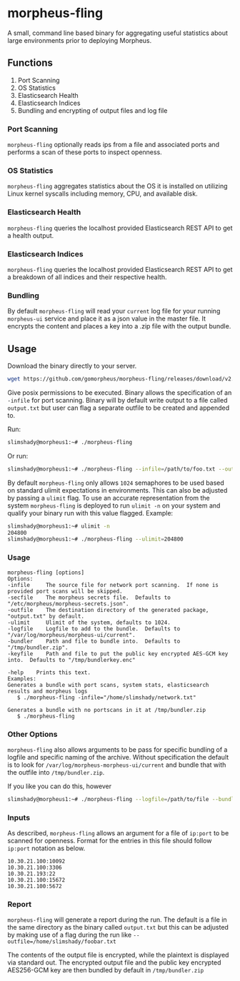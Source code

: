 # morpheus-fling

A small, command line based binary for aggregating useful statistics about large environments prior to deploying Morpheus.

## Functions

1. Port Scanning
2. OS Statistics
3. Elasticsearch Health
4. Elasticsearch Indices
5. Bundling and encrypting of output files and log file

### Port Scanning

`morpheus-fling` optionally reads ips from a file and associated ports and performs a scan of these ports to inspect openness.

### OS Statistics

`morpheus-fling` aggregates statistics about the OS it is installed on utilizing Linux kernel syscalls including memory, CPU, and available disk.

### Elasticsearch Health

`morpheus-fling` queries the localhost provided Elasticsearch REST API to get a health output.

### Elasticsearch Indices

`morpheus-fling` queries the localhost provided Elasticsearch REST API to get a breakdown of all indices and their respective health.

### Bundling

By default `morpheus-fling` will read your `current` log file for your running `morpheus-ui` service and place it as a json value in the
master file.  It encrypts the content and places a key into a .zip file with the output bundle.

## Usage

Download the binary directly to your server.

```bash
wget https://github.com/gomorpheus/morpheus-fling/releases/download/v2.1.4/morpheus-fling
```

Give posix permissions to be executed.  Binary allows the specification of an `-infile` for port scanning.  Binary will by default write output to a file called `output.txt` but user can flag a separate outfile to be created and appended to.

Run:

```bash
slimshady@morpheus1:~# ./morpheus-fling
```

Or run:

```bash
slimshady@morpheus1:~# ./morpheus-fling --infile=/path/to/foo.txt --outfile=/path/to/bar.txt
```

By default `morpheus-fling` only allows `1024` semaphores to be used based on standard ulimit expectations in environments.  This can also be adjusted by passing a `ulimit` flag.  To use an accurate representation from the system `morpheus-fling` is deployed to run `ulimit -n` on your system and qualify your binary run with this value flagged.
Example:

```bash
slimshady@morpheus1:~# ulimit -n
204800
slimshady@morpheus1:~# ./morpheus-fling --ulimit=204800
```

### Usage

```text
morpheus-fling [options]
Options:
-infile     The source file for network port scanning.  If none is provided port scans will be skipped.
-secfile    The morpheus secrets file.  Defaults to "/etc/morpheus/morpheus-secrets.json".
-outfile    The destination directory of the generated package, "output.txt" by default.
-ulimit     Ulimit of the system, defaults to 1024.
-logfile    Logfile to add to the bundle.  Defaults to "/var/log/morpheus/morpheus-ui/current".
-bundler    Path and file to bundle into.  Defaults to "/tmp/bundler.zip".
-keyfile    Path and file to put the public key encrypted AES-GCM key into.  Defaults to "/tmp/bundlerkey.enc"

-help    Prints this text.
Examples:
Generates a bundle with port scans, system stats, elasticsearch results and morpheus logs
   $ ./morpheus-fling -infile="/home/slimshady/network.txt"

Generates a bundle with no portscans in it at /tmp/bundler.zip
   $ ./morpheus-fling
```

### Other Options

`morpheus-fling` also allows arguments to be pass for specific bundling of a logfile and specific naming of the archive.  Without specification the default is to look for `/var/log/morpheus-morpheus-ui/current` and bundle that with the outfile into `/tmp/bundler.zip`.

If you like you can do this, however

```bash
slimshady@morpheus1:~# ./morpheus-fling --logfile=/path/to/file --bundler=/path/to/archive_name.zip
```

### Inputs

As described, `morpheus-fling` allows an argument for a file of `ip:port` to be scanned for openness.  Format for the entries in this file should follow `ip:port` notation as below.

```text
10.30.21.100:10092
10.30.21.100:3306
10.30.21.193:22
10.30.21.100:15672
10.30.21.100:5672
```

### Report

`morpheus-fling` will generate a report during the run. The default is a file in the same directory as the binary called `output.txt` but this can be adjusted by making use of a flag during the run like `--outfile=/home/slimshady/foobar.txt`

The contents of the output file is encrypted, while the plaintext is displayed via standard out.  The encrypted output file and the 
public key encrypted AES256-GCM key are then bundled by default in `/tmp/bundler.zip`
